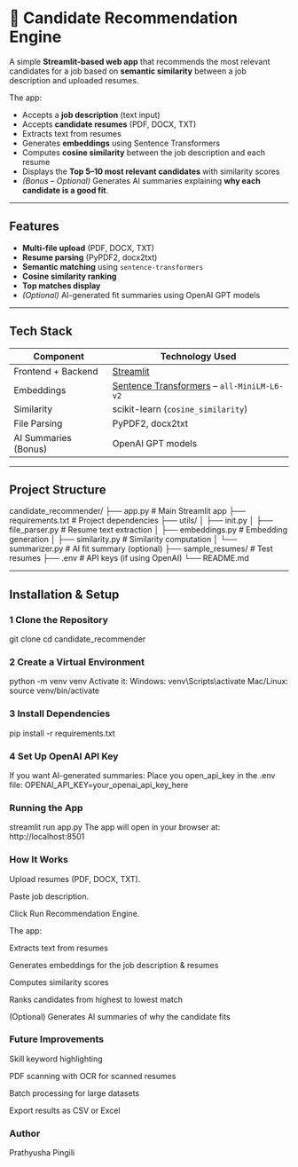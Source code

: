 # 📄 Candidate Recommendation Engine

A simple **Streamlit-based web app** that recommends the most relevant candidates for a job based on **semantic similarity** between a job description and uploaded resumes.

The app:
- Accepts a **job description** (text input)
- Accepts **candidate resumes** (PDF, DOCX, TXT)
- Extracts text from resumes
- Generates **embeddings** using Sentence Transformers
- Computes **cosine similarity** between the job description and each resume
- Displays the **Top 5–10 most relevant candidates** with similarity scores
- *(Bonus – Optional)* Generates AI summaries explaining **why each candidate is a good fit**.

---

##  Features
- **Multi-file upload** (PDF, DOCX, TXT)
- **Resume parsing** (PyPDF2, docx2txt)
- **Semantic matching** using `sentence-transformers`
- **Cosine similarity ranking**
- **Top matches display**
- *(Optional)* AI-generated fit summaries using OpenAI GPT models

---

##  Tech Stack
| Component          | Technology Used |
|--------------------|-----------------|
| Frontend + Backend | [Streamlit](https://streamlit.io) |
| Embeddings         | [Sentence Transformers](https://www.sbert.net) – `all-MiniLM-L6-v2` |
| Similarity         | scikit-learn (`cosine_similarity`) |
| File Parsing       | PyPDF2, docx2txt |
| AI Summaries (Bonus) | OpenAI GPT models |

---

##  Project Structure
candidate_recommender/
├── app.py # Main Streamlit app
├── requirements.txt # Project dependencies
├── utils/
│ ├── init.py
│ ├── file_parser.py # Resume text extraction
│ ├── embeddings.py # Embedding generation
│ ├── similarity.py # Similarity computation
│ └── summarizer.py # AI fit summary (optional)
├── sample_resumes/ # Test resumes
├── .env # API keys (if using OpenAI)
└── README.md


---

##  Installation & Setup

### 1 Clone the Repository
git clone 
cd candidate_recommender

### 2 Create a Virtual Environment
python -m venv venv
Activate it:
Windows: venv\Scripts\activate
Mac/Linux: source venv/bin/activate

### 3 Install Dependencies
pip install -r requirements.txt

### 4  Set Up OpenAI API Key
If you want AI-generated summaries:
Place you open_api_key in the .env file:
OPENAI_API_KEY=your_openai_api_key_here

### Running the App
streamlit run app.py
The app will open in your browser at:
http://localhost:8501

### How It Works
Upload resumes (PDF, DOCX, TXT).

Paste job description.

Click Run Recommendation Engine.

The app:

Extracts text from resumes

Generates embeddings for the job description & resumes

Computes similarity scores

Ranks candidates from highest to lowest match

(Optional) Generates AI summaries of why the candidate fits

### Future Improvements
Skill keyword highlighting

PDF scanning with OCR for scanned resumes

Batch processing for large datasets

Export results as CSV or Excel


### Author
Prathyusha Pingili

